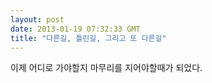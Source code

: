 ```yaml
---
layout: post
date: 2013-01-19 07:32:33 GMT
title: "다른길, 틀린길, 그리고 또 다른길"
---
```

<p>이제 어디로 가야할지 마무리를 지어야할때가 되었다.</p> 